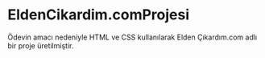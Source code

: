 # EldenCikardim.comProjesi
Ödevin amacı nedeniyle HTML ve CSS kullanılarak Elden Çıkardım.com adlı bir proje üretilmiştir.
